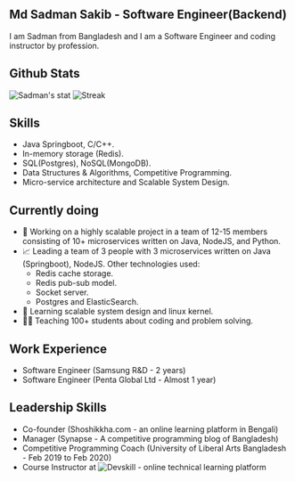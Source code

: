 ## Md Sadman Sakib - Software Engineer(Backend)
I am Sadman from Bangladesh and I am a Software Engineer and coding instructor by profession.

## Github Stats
![Sadman's stat](https://github-readme-stats.vercel.app/api?username=Sadman007&show_icons=true&count_private=true)
![Streak](https://github-readme-streak-stats.herokuapp.com/?user=Sadman007)

## Skills
* Java Springboot, C/C++.
* In-memory storage (Redis).
* SQL(Postgres), NoSQL(MongoDB).
* Data Structures & Algorithms, Competitive Programming.
* Micro-service architecture and Scalable System Design.
  
## Currently doing
- 🔭 Working on a highly scalable project in a team of 12-15 members consisting of 10+ microservices written on Java, NodeJS, and Python. 
- 📈 Leading a team of 3 people with 3 microservices written on Java (Springboot), NodeJS. Other technologies used:
    - Redis cache storage.
    - Redis pub-sub model.
    - Socket server.
    - Postgres and ElasticSearch.
- 🌱 Learning scalable system design and linux kernel. 
- 👨‍🏫 Teaching 100+ students about coding and problem solving.


## Work Experience
* Software Engineer (Samsung R&D - 2 years)
* Software Engineer (Penta Global Ltd - Almost 1 year)

## Leadership Skills
* Co-founder (Shoshikkha.com - an online learning platform in Bengali)
* Manager (Synapse - A competitive programming blog of Bangladesh)
* Competitive Programming Coach (University of Liberal Arts Bangladesh - Feb 2019 to Feb 2020)
* Course Instructor at ![Devskill - online technical learning platform](https://training.devskill.com)
